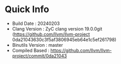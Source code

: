# Quick Info
* Build Date : 20240203
* Clang Version : ZyC clang version 19.0.0git (https://github.com/llvm/llvm-project 0da21043630c3f5af3806945eb64e1c5ef261798)
* Binutils Version : master
* Compiled Based : https://github.com/llvm/llvm-project/commit/0da21043


